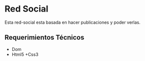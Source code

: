 # Red Social
 Esta red-social esta basada en hacer publicaciones y poder verlas.
 
## Requerimientos Técnicos

  + Dom
  + Html5
  +Css3
